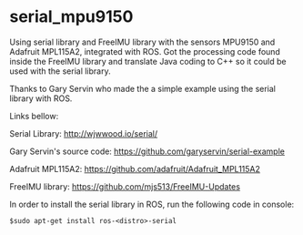 serial_mpu9150
==============

Using serial library and FreeIMU library with the sensors MPU9150 and Adafruit MPL115A2, integrated with ROS. Got the processing code found inside the FreeIMU library and translate Java coding to C++ so it could be used with the serial library.

Thanks to Gary Servin who made the a simple example using the serial library with ROS.

Links bellow:

Serial Library: http://wjwwood.io/serial/

Gary Servin's source code: https://github.com/garyservin/serial-example

Adafruit MPL115A2: https://github.com/adafruit/Adafruit_MPL115A2

FreeIMU library: https://github.com/mjs513/FreeIMU-Updates

In order to install the serial library in ROS, run the following code in console:

    $sudo apt-get install ros-<distro>-serial


